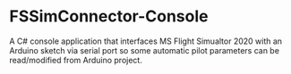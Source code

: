 # FSSimConnector-Console
A C# console application that interfaces MS Flight Simualtor 2020 with an Arduino sketch via serial port so some automatic pilot parameters can be read/modified from Arduino project.
